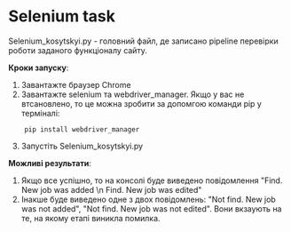# Selenium task
Selenium_kosytskyi.py - головний файл, де записано pipeline перевірки роботи заданого функціоналу сайту. 

**Кроки запуску**:
1) Завантажте браузер Chrome 
2) Завантажте selenium та webdriver_manager. 
Якщо у вас не втсановлено, то це можна зробити за допомгою команди pip у терміналі:
``` pip install selenium
    pip install webdriver_manager
```
3) Запустіть Selenium_kosytskyi.py

**Можливі результати**: 
1) Якщо все успішно, то на консолі буде виведено повідомлення "Find. New job was added \n Find. New job was edited"
2) Інакше буде виведено одне з двох повідомлень: "Not find. New job was not added", "Not find. New job was not edited". Вони вкзаують на те, на якому етапі виникла помилка. 


